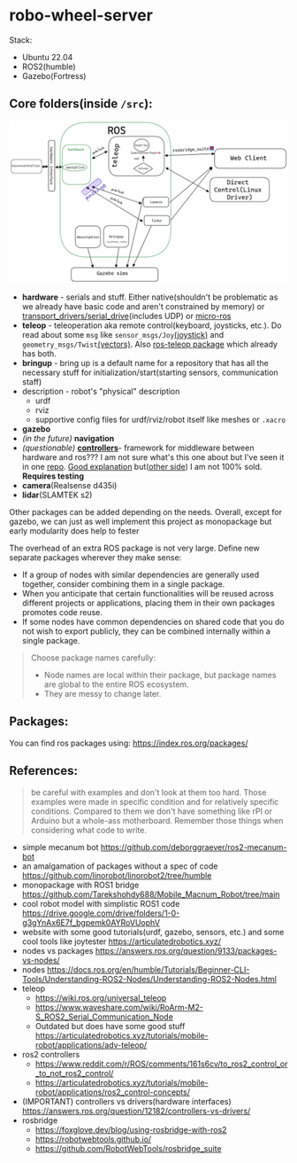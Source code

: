 # robo-wheel-server

Stack:
- Ubuntu 22.04
- ROS2(humble)
- Gazebo(Fortress)


## Core folders(inside `/src`):

![core components_messy](imgs/image_messy.png)
- __hardware__ - serials and stuff. Either native(shouldn't be problematic as we already have basic code and aren't constrained by memory) or [transport_drivers/serial_drive](https://github.com/ros-drivers/transport_drivers)(includes UDP) or [micro-ros](https://micro.ros.org/docs/overview/features/)
- __teleop__ - teleoperation aka remote control(keyboard, joysticks, etc.). Do read about some `msg` like `sensor_msgs/Joy`[(joystick)](https://docs.ros.org/en/api/sensor_msgs/html/msg/Joy.html) and `geometry_msgs/Twist`[(vectors)](https://docs.ros.org/en/api/geometry_msgs/html/msg/Twist.html). Also [ros-teleop package](https://github.com/ros-teleop/teleop_twist_keyboard) which already has both.
- __bringup__ - bring up is a default name for a repository that has all the necessary stuff for initialization/start(starting sensors, communication staff)
- description - robot's "physical" description
	- urdf
	- rviz
	- supportive config files for urdf/rviz/robot itself like meshes or `.xacro`
- __gazebo__
- _(in the future)_ __navigation__
- _(questionable)_ [__controllers__](https://control.ros.org/humble/index.html)- framework for middleware between hardware and ros??? I am not sure what's this one about but I've seen it in one [repo](https://github.com/deborggraever/ros2-mecanum-bot). [Good explanation](https://articulatedrobotics.xyz/tutorials/mobile-robot/applications/ros2_control-concepts) but([other side](https://www.reddit.com/r/ROS/comments/161s6cv/to_ros2_control_or_to_not_ros2_control/)) I am not 100% sold. **Requires testing**
- __camera__(Realsense d435i)
- __lidar__(SLAMTEK s2)

Other packages can be added depending on the needs.
Overall, except for gazebo, we can just as well implement this project as monopackage but early modularity does help to fester 

The overhead of an extra ROS package is not very large. Define new separate packages wherever they make sense:
- If a group of nodes with similar dependencies are generally used together, consider combining them in a single package.
- When you anticipate that certain functionalities will be reused across different projects or applications, placing them in their own packages promotes code reuse.
-  If some nodes have common dependencies on shared code that you do not wish to export publicly, they can be combined internally within a single package.

>Choose package names carefully:
>- Node names are local within their package, but package names are global to the entire ROS ecosystem.
>- They are messy to change later.


## Packages:
You can find ros packages using:
https://index.ros.org/packages/



## References:
> be careful with examples and don't look at them too hard. Those examples were made in specific condition and for relatively specific conditions. Compared to them we don't have something like rPI or Arduino but a whole-ass motherboard. Remember those things when considering what code to write.
- simple mecanum bot https://github.com/deborggraever/ros2-mecanum-bot
- an amalgamation of packages without a spec of code https://github.com/linorobot/linorobot2/tree/humble
- monopackage with ROS1 bridge https://github.com/Tarekshohdy688/Mobile_Macnum_Robot/tree/main
- cool robot model with simplistic ROS1 code https://drive.google.com/drive/folders/1-0-g3gYnAx6E7f_bgpemk0AYRoVUophV
- website with some good tutorials(urdf, gazebo, sensors, etc.) and some cool tools like joytester https://articulatedrobotics.xyz/
- nodes vs packages https://answers.ros.org/question/9133/packages-vs-nodes/
- nodes https://docs.ros.org/en/humble/Tutorials/Beginner-CLI-Tools/Understanding-ROS2-Nodes/Understanding-ROS2-Nodes.html
- teleop
	- https://wiki.ros.org/universal_teleop
	- https://www.waveshare.com/wiki/RoArm-M2-S_ROS2_Serial_Communication_Node
	- Outdated but does have some good stuff https://articulatedrobotics.xyz/tutorials/mobile-robot/applications/adv-teleop/
- ros2 controllers
    - https://www.reddit.com/r/ROS/comments/161s6cv/to_ros2_control_or_to_not_ros2_control/
    - https://articulatedrobotics.xyz/tutorials/mobile-robot/applications/ros2_control-concepts/
- (IMPORTANT) controllers vs drivers(hardware interfaces) https://answers.ros.org/question/12182/controllers-vs-drivers/
- rosbridge 
    - https://foxglove.dev/blog/using-rosbridge-with-ros2
    - https://robotwebtools.github.io/
    - https://github.com/RobotWebTools/rosbridge_suite



